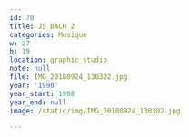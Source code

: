 ```yaml
---
id: 70
title: JS BACH 2
categories: Musique
w: 27
h: 19
location: graphic studio
note: null
file: IMG_20180924_130302.jpg
year: '1998'
year_start: 1998
year_end: null
image: /static/img/IMG_20180924_130302.jpg

---
```

